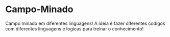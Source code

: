 # Campo-Minado
Campo minado em diferentes linguagens!
A ideia é fazer diferentes codigos com diferentes linguagens e logicas para treinar o conhecimento!
